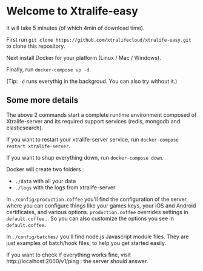 # Welcome to Xtralife-easy

It will take 5 minutes (of which 4min of download time).

First run `git clone https://github.com/xtralifecloud/xtralife-easy.git` to clone this repository.

Next install Docker for your platform (Linux / Mac / Windows).

Finally, run `docker-compose up -d`.

(Tip: `-d` runs everythig in the backgroud. You can also try without it.) 

## Some more details

The above 2 commands start a complete runtime environment composed of Xtralife-server and its required support services 
(redis, mongodb and elasticsearch).

If you want to restart your xtralife-server service, run `docker-compose restart xtralife-server`.

If you want to shup everything down, run `docker-compose down`.

Docker will create two folders :

- `./data` with all your data
- `./logs` with the logs from xtralife-server

In `./config/production.coffee` you'll find the configuration of the server, where you can configure things like
your games keys, your iOS and Android certificates, and various options. `production.coffee` overrides settings in
`default.coffee`... So you can also customize the options you see in `default.coffee`.

In `./config/batches/` you'll find node.js Javascript module files. They are just examples of batch/hook files,
 to help you get started easily.
 
If you want to check if everything works fine, visit http://localhost:2000/v1/ping : the server should answer.
